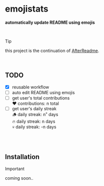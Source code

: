 # emojistats

**automatically update README using emojis**

<br>

> [!TIP]
> this project is the continuation of [AfterReadme](https://github.com/IMOitself/AfterReadme).

<br>

## TODO

- [x] reusable workflow
- [ ] auto edit README using emojis
- [ ] get user's total contributions
      <br> ❤️ contributions: n total
- [ ] get user's daily streak
      <br> 🪵 daily streak: n<sup>`+`</sup> days
      <br> 🔥 daily streak: n days
      <br> 💀 daily streak: -n days

<br><br>

## Installation
> [!IMPORTANT]
> coming soon..
